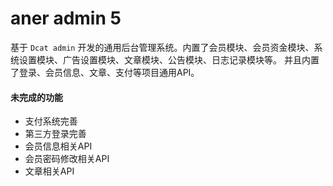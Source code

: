 # aner admin 5

基于 `Dcat admin` 开发的通用后台管理系统。内置了会员模块、会员资金模块、系统设置模块、广告设置模块、文章模块、公告模块、日志记录模块等。
并且内置了登录、会员信息、文章、支付等项目通用API。

#### 未完成的功能
- 支付系统完善
- 第三方登录完善
- 会员信息相关API
- 会员密码修改相关API
- 文章相关API